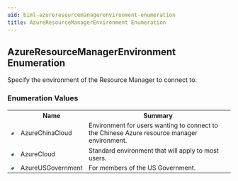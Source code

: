 ```yaml
---
uid: biml-azureresourcemanagerenvironment-enumeration
title: AzureResourceManagerEnvironment Enumeration
---
```


## AzureResourceManagerEnvironment Enumeration

<div class="LanguageSummary"><div class ="SummaryItem">Specify the environment of the Resource Manager to connect to.</div></div>
<div class="EnumValueGroup">

### Enumeration Values

<table id="EnumValue" class="MemberList"><tbody><tr><th class="MemberTypeIconColumnHeader">&nbsp;</th><th class="MemberNameColumnHeader">Name</th><th class="MemberSummaryColumnHeader">Summary</th></tr><tr class="cd0"><td align="center" class="MemberTypeIcon"><img src="enumValue.png"></img></td><td class="MemberName">AzureChinaCloud</td><td class="MemberSummary"><div class ="SummaryItem">Environment for users wanting to connect to the Chinese Azure resource manager environment.</div></td></tr><tr class="cd1"><td align="center" class="MemberTypeIcon"><img src="enumValue.png"></img></td><td class="MemberName">AzureCloud</td><td class="MemberSummary"><div class ="SummaryItem">Standard environment that will apply to most users.</div></td></tr><tr class="cd0"><td align="center" class="MemberTypeIcon"><img src="enumValue.png"></img></td><td class="MemberName">AzureUSGovernment</td><td class="MemberSummary"><div class ="SummaryItem">For members of the US Government.</div></td></tr></tbody></table>
</div>